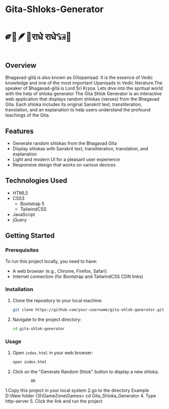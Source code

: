 # Gita-Shloks-Generator
# ༗🪈🪶🦚राधे राधे𓃔🦚

## Overview
Bhagavad-gītā is also known as Gītopaniṣad. It is the essence of Vedic knowledge and one of the most important Upaniṣads in Vedic literature.The speaker of Bhagavad-gītā is Lord Śrī Kṛṣṇa. Lets dive into the spritual world with the help of shloka generator
The Gita Shlok Generator is an interactive web application that displays random shlokas (verses) from the Bhagavad Gita. Each shloka includes its original Sanskrit text, transliteration, translation, and an explanation to help users understand the profound teachings of the Gita.

## Features

- Generate random shlokas from the Bhagavad Gita
- Display shlokas with Sanskrit text, transliteration, translation, and explanation
- Light and modern UI for a pleasant user experience
- Responsive design that works on various devices

## Technologies Used

- HTML5
- CSS3
  - Bootstrap 5
  - TailwindCSS
- JavaScript
- jQuery

## Getting Started

### Prerequisites

To run this project locally, you need to have:

- A web browser (e.g., Chrome, Firefox, Safari)
- Internet connection (for Bootstrap and TailwindCSS CDN links)

### Installation

1. Clone the repository to your local machine:
    ```sh
    git clone https://github.com/your-username/gita-shlok-generator.git
    ```
2. Navigate to the project directory:
    ```sh
    cd gita-shlok-generator
    ```

### Usage

1. Open `index.html` in your web browser:
    ```sh
    open index.html
    ```
2. Click on the "Generate Random Shlok" button to display a new shloka.

               OR      
1.Copy this project in your local system
2.go to the directory 
Example  D:\New folder (3)\GameZone\Games> cd Gita_Shloka_Generator
4. Type http-server
5. Click the link and run the project
